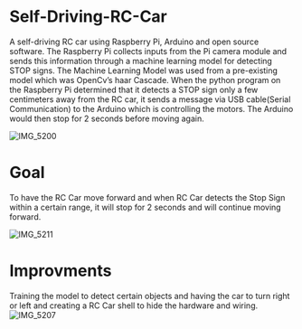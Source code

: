 # Self-Driving-RC-Car
A self-driving RC car using Raspberry Pi, Arduino and open source software. The Raspberry Pi collects inputs from the Pi camera module and sends this information  through a machine learning model for detecting STOP signs. The Machine Learning Model was used from a pre-existing model which was OpenCv’s haar Cascade. When the python program on the Raspberry Pi determined that it detects a STOP sign only a few centimeters away from the RC car, it sends a message via USB cable(Serial Communication) to the Arduino which is controlling the motors. The Arduino would then stop for 2 seconds before moving again.

![IMG_5200](https://user-images.githubusercontent.com/39424972/64136830-71e9ad80-cdc2-11e9-8e27-e51f1d757483.jpg)


# Goal
To have the RC Car move forward and when RC Car detects the Stop Sign within a certain range, it will stop for 2 seconds and will continue moving forward. 

![IMG_5211](https://user-images.githubusercontent.com/39424972/64137104-1fa98c00-cdc4-11e9-9478-47137933d3f2.PNG)


# Improvments 
Training the model to detect certain objects and having the car to turn right or left and creating a RC Car shell to hide the hardware and wiring.  
![IMG_5207](https://user-images.githubusercontent.com/39424972/64137058-cd686b00-cdc3-11e9-9cb4-2d7fe4e4b7bc.PNG)


